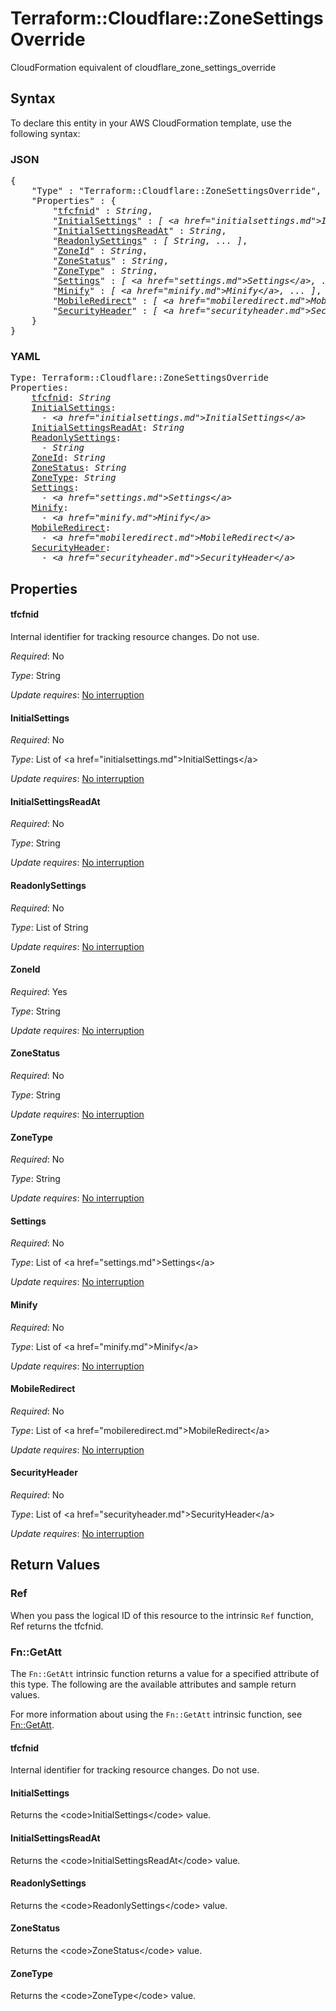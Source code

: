 # Terraform::Cloudflare::ZoneSettingsOverride

CloudFormation equivalent of cloudflare_zone_settings_override

## Syntax

To declare this entity in your AWS CloudFormation template, use the following syntax:

### JSON

<pre>
{
    "Type" : "Terraform::Cloudflare::ZoneSettingsOverride",
    "Properties" : {
        "<a href="#tfcfnid" title="tfcfnid">tfcfnid</a>" : <i>String</i>,
        "<a href="#initialsettings" title="InitialSettings">InitialSettings</a>" : <i>[ &lt;a href=&#34;initialsettings.md&#34;&gt;InitialSettings&lt;/a&gt;, ... ]</i>,
        "<a href="#initialsettingsreadat" title="InitialSettingsReadAt">InitialSettingsReadAt</a>" : <i>String</i>,
        "<a href="#readonlysettings" title="ReadonlySettings">ReadonlySettings</a>" : <i>[ String, ... ]</i>,
        "<a href="#zoneid" title="ZoneId">ZoneId</a>" : <i>String</i>,
        "<a href="#zonestatus" title="ZoneStatus">ZoneStatus</a>" : <i>String</i>,
        "<a href="#zonetype" title="ZoneType">ZoneType</a>" : <i>String</i>,
        "<a href="#settings" title="Settings">Settings</a>" : <i>[ &lt;a href=&#34;settings.md&#34;&gt;Settings&lt;/a&gt;, ... ]</i>,
        "<a href="#minify" title="Minify">Minify</a>" : <i>[ &lt;a href=&#34;minify.md&#34;&gt;Minify&lt;/a&gt;, ... ]</i>,
        "<a href="#mobileredirect" title="MobileRedirect">MobileRedirect</a>" : <i>[ &lt;a href=&#34;mobileredirect.md&#34;&gt;MobileRedirect&lt;/a&gt;, ... ]</i>,
        "<a href="#securityheader" title="SecurityHeader">SecurityHeader</a>" : <i>[ &lt;a href=&#34;securityheader.md&#34;&gt;SecurityHeader&lt;/a&gt;, ... ]</i>
    }
}
</pre>

### YAML

<pre>
Type: Terraform::Cloudflare::ZoneSettingsOverride
Properties:
    <a href="#tfcfnid" title="tfcfnid">tfcfnid</a>: <i>String</i>
    <a href="#initialsettings" title="InitialSettings">InitialSettings</a>: <i>
      - &lt;a href=&#34;initialsettings.md&#34;&gt;InitialSettings&lt;/a&gt;</i>
    <a href="#initialsettingsreadat" title="InitialSettingsReadAt">InitialSettingsReadAt</a>: <i>String</i>
    <a href="#readonlysettings" title="ReadonlySettings">ReadonlySettings</a>: <i>
      - String</i>
    <a href="#zoneid" title="ZoneId">ZoneId</a>: <i>String</i>
    <a href="#zonestatus" title="ZoneStatus">ZoneStatus</a>: <i>String</i>
    <a href="#zonetype" title="ZoneType">ZoneType</a>: <i>String</i>
    <a href="#settings" title="Settings">Settings</a>: <i>
      - &lt;a href=&#34;settings.md&#34;&gt;Settings&lt;/a&gt;</i>
    <a href="#minify" title="Minify">Minify</a>: <i>
      - &lt;a href=&#34;minify.md&#34;&gt;Minify&lt;/a&gt;</i>
    <a href="#mobileredirect" title="MobileRedirect">MobileRedirect</a>: <i>
      - &lt;a href=&#34;mobileredirect.md&#34;&gt;MobileRedirect&lt;/a&gt;</i>
    <a href="#securityheader" title="SecurityHeader">SecurityHeader</a>: <i>
      - &lt;a href=&#34;securityheader.md&#34;&gt;SecurityHeader&lt;/a&gt;</i>
</pre>

## Properties

#### tfcfnid

Internal identifier for tracking resource changes. Do not use.

_Required_: No

_Type_: String

_Update requires_: [No interruption](https://docs.aws.amazon.com/AWSCloudFormation/latest/UserGuide/using-cfn-updating-stacks-update-behaviors.html#update-no-interrupt)

#### InitialSettings

_Required_: No

_Type_: List of &lt;a href=&#34;initialsettings.md&#34;&gt;InitialSettings&lt;/a&gt;

_Update requires_: [No interruption](https://docs.aws.amazon.com/AWSCloudFormation/latest/UserGuide/using-cfn-updating-stacks-update-behaviors.html#update-no-interrupt)

#### InitialSettingsReadAt

_Required_: No

_Type_: String

_Update requires_: [No interruption](https://docs.aws.amazon.com/AWSCloudFormation/latest/UserGuide/using-cfn-updating-stacks-update-behaviors.html#update-no-interrupt)

#### ReadonlySettings

_Required_: No

_Type_: List of String

_Update requires_: [No interruption](https://docs.aws.amazon.com/AWSCloudFormation/latest/UserGuide/using-cfn-updating-stacks-update-behaviors.html#update-no-interrupt)

#### ZoneId

_Required_: Yes

_Type_: String

_Update requires_: [No interruption](https://docs.aws.amazon.com/AWSCloudFormation/latest/UserGuide/using-cfn-updating-stacks-update-behaviors.html#update-no-interrupt)

#### ZoneStatus

_Required_: No

_Type_: String

_Update requires_: [No interruption](https://docs.aws.amazon.com/AWSCloudFormation/latest/UserGuide/using-cfn-updating-stacks-update-behaviors.html#update-no-interrupt)

#### ZoneType

_Required_: No

_Type_: String

_Update requires_: [No interruption](https://docs.aws.amazon.com/AWSCloudFormation/latest/UserGuide/using-cfn-updating-stacks-update-behaviors.html#update-no-interrupt)

#### Settings

_Required_: No

_Type_: List of &lt;a href=&#34;settings.md&#34;&gt;Settings&lt;/a&gt;

_Update requires_: [No interruption](https://docs.aws.amazon.com/AWSCloudFormation/latest/UserGuide/using-cfn-updating-stacks-update-behaviors.html#update-no-interrupt)

#### Minify

_Required_: No

_Type_: List of &lt;a href=&#34;minify.md&#34;&gt;Minify&lt;/a&gt;

_Update requires_: [No interruption](https://docs.aws.amazon.com/AWSCloudFormation/latest/UserGuide/using-cfn-updating-stacks-update-behaviors.html#update-no-interrupt)

#### MobileRedirect

_Required_: No

_Type_: List of &lt;a href=&#34;mobileredirect.md&#34;&gt;MobileRedirect&lt;/a&gt;

_Update requires_: [No interruption](https://docs.aws.amazon.com/AWSCloudFormation/latest/UserGuide/using-cfn-updating-stacks-update-behaviors.html#update-no-interrupt)

#### SecurityHeader

_Required_: No

_Type_: List of &lt;a href=&#34;securityheader.md&#34;&gt;SecurityHeader&lt;/a&gt;

_Update requires_: [No interruption](https://docs.aws.amazon.com/AWSCloudFormation/latest/UserGuide/using-cfn-updating-stacks-update-behaviors.html#update-no-interrupt)

## Return Values

### Ref

When you pass the logical ID of this resource to the intrinsic `Ref` function, Ref returns the tfcfnid.

### Fn::GetAtt

The `Fn::GetAtt` intrinsic function returns a value for a specified attribute of this type. The following are the available attributes and sample return values.

For more information about using the `Fn::GetAtt` intrinsic function, see [Fn::GetAtt](https://docs.aws.amazon.com/AWSCloudFormation/latest/UserGuide/intrinsic-function-reference-getatt.html).

#### tfcfnid

Internal identifier for tracking resource changes. Do not use.

#### InitialSettings

Returns the &lt;code&gt;InitialSettings&lt;/code&gt; value.

#### InitialSettingsReadAt

Returns the &lt;code&gt;InitialSettingsReadAt&lt;/code&gt; value.

#### ReadonlySettings

Returns the &lt;code&gt;ReadonlySettings&lt;/code&gt; value.

#### ZoneStatus

Returns the &lt;code&gt;ZoneStatus&lt;/code&gt; value.

#### ZoneType

Returns the &lt;code&gt;ZoneType&lt;/code&gt; value.

